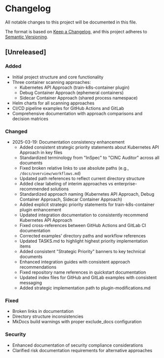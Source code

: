 # Changelog

All notable changes to this project will be documented in this file.

The format is based on [Keep a Changelog](https://keepachangelog.com/en/1.0.0/),
and this project adheres to [Semantic Versioning](https://semver.org/spec/v2.0.0.html).

## [Unreleased]

### Added
- Initial project structure and core functionality
- Three container scanning approaches:
  - Kubernetes API Approach (train-k8s-container plugin)
  - Debug Container Approach (ephemeral containers)
  - Sidecar Container Approach (shared process namespace)
- Helm charts for all scanning approaches
- CI/CD pipeline examples for GitHub Actions and GitLab
- Comprehensive documentation with approach comparisons and decision matrices

### Changed
- 2025-03-19: Documentation consistency enhancement
  - Added consistent strategic priority statements about Kubernetes API Approach in key files
  - Standardized terminology from "InSpec" to "CINC Auditor" across all documents
  - Fixed broken relative links to use absolute paths (e.g., `/docs/overview/workflows.md`)
  - Updated path references to reflect current directory structure
  - Added clear labeling of interim approaches vs enterprise-recommended solutions
  - Standardized approach naming (Kubernetes API Approach, Debug Container Approach, Sidecar Container Approach)
  - Added explicit strategic priority statements for train-k8s-container plugin enhancement 
  - Updated integration documentation to consistently recommend Kubernetes API Approach
  - Fixed cross-references between GitHub Actions and GitLab CI documentation
  - Corrected examples' directory paths and workflow references
  - Updated TASKS.md to highlight highest priority implementation items
  - Added consistent "Strategic Priority" banners to key technical documents
  - Enhanced integration guides with consistent approach recommendations
  - Fixed repository name references in quickstart documentation
  - Updated index files for GitHub and GitLab examples with consistent messaging
  - Added strategic implementation path to plugin-modifications.md

### Fixed
- Broken links in documentation
- Directory structure inconsistencies
- MkDocs build warnings with proper exclude_docs configuration

### Security
- Enhanced documentation of security compliance considerations
- Clarified risk documentation requirements for alternative approaches